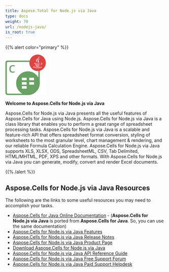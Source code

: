 ```yaml
---
title: Aspose.Total for Node.js via Java
type: docs
weight: 70
url: /nodejs-java/
is_root: true
---
```


{{% alert color="primary" %}}

![Aspose.Cells for Node.js via Java](aspose_cells-for-nodejs-java.png)

**Welcome to Aspose.Cells for Node.js via Java**

Aspose.Cells for Node.js via Java presents all the useful features of Aspose.Cells for Java using Node.js. Aspose.Cells for Node.js via Java is a class library that enables you to perform a great range of spreadsheet processing tasks. Aspose.Cells for Node.js via Java is a scalable and feature-rich API that offers spreadsheet format conversion, styling of worksheets to the most granular level, chart management & rendering, and our reliable Formula Calculation Engine. Aspose.Cells for Node.js via Java supports XLS, XLSX, ODS, SpreadsheetML, CSV, Tab Delimited, HTML/MHTML, PDF, XPS and other formats. With Aspose.Cells for Node.js via Java you can generate, modify, convert and render Excel documents.

{{% /alert %}}

## **Aspose.Cells for Node.js via Java Resources**

The following are the links to some useful resources you may need to accomplish your tasks.

- [Aspose.Cells for Java Online Documentation](https://docs.aspose.com/cells/java/) - (**Aspose.Cells for Node.js via Java** is ported from **Aspose.Cells for Java**. So, you can use the same documentation)
- [Aspose.Cells for Node.js via Java Features](https://docs.aspose.com/cells/nodejsjava/features/)
- [Aspose.Cells for Node.js via Java Release Notes](https://docs.aspose.com/cells/nodejsjava/release-notes/)
- [Aspose.Cells for Node.js via Java Product Page](https://products.aspose.com/cells/nodejs-java/)
- [Download Aspose.Cells for Node.js via Java](https://releases.aspose.com/cells/nodejs/)
- [Aspose.Cells for Node.js via Java API Reference Guide](https://reference.aspose.com/cells/nodejs/)
- [Aspose.Cells for Node.js via Java Free Support Forum](https://forum.aspose.com/)
- [Aspose.Cells for Node.js via Java Paid Support Helpdesk](https://helpdesk.aspose.com/)


